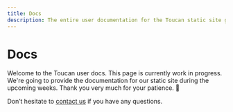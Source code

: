 ```yaml
---
title: Docs
description: The entire user documentation for the Toucan static site generator.
---
```


# Docs

Welcome to the Toucan user docs. This page is currently work in progress. We're going to provide the documentation for our static site during the upcoming weeks. Thank you very much for your patience. 🙏

Don’t hesitate to [contact us](/support/) if you have any questions.
